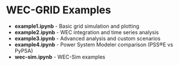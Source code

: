 # WEC-GRID Examples

- **example1.ipynb** - Basic grid simulation and plotting
- **example2.ipynb** - WEC integration and time series analysis  
- **example3.ipynb** - Advanced analysis and custom scenarios
- **example4.ipynb** - Power System Modeler comparison (PSS®E vs PyPSA)
- **wec-sim.ipynb** - WEC-Sim examples
